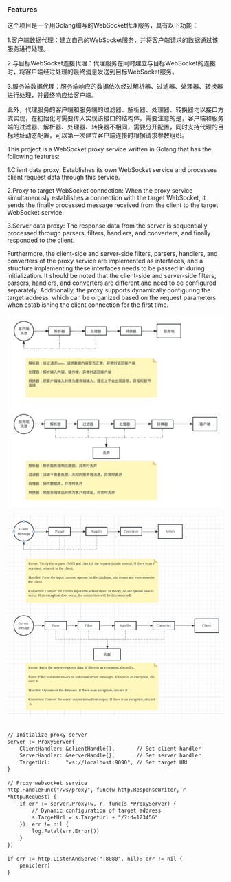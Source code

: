 
### Features

这个项目是一个用Golang编写的WebSocket代理服务，具有以下功能：

1.客户端数据代理：建立自己的WebSocket服务，并将客户端请求的数据通过该服务进行处理。

2.与目标WebSocket连接代理：代理服务在同时建立与目标WebSocket的连接时，将客户端经过处理的最终消息发送到目标WebSocket服务。

3.服务端数据代理：服务端响应的数据依次经过解析器、过滤器、处理器、转换器进行处理，并最终响应给客户端。

此外，代理服务的客户端和服务端的过滤器、解析器、处理器、转换器均以接口方式实现，在初始化时需要传入实现该接口的结构体。需要注意的是，客户端和服务端的过滤器、解析器、处理器、转换器不相同，需要分开配置，同时支持代理的目标地址动态配置，可以第一次建立客户端连接时根据请求参数组织。


This project is a WebSocket proxy service written in Golang that has the following features:

1.Client data proxy: Establishes its own WebSocket service and processes client request data through this service.

2.Proxy to target WebSocket connection: When the proxy service simultaneously establishes a connection with the target WebSocket, it sends the finally processed message received from the client to the target WebSocket service.

3.Server data proxy: The response data from the server is sequentially processed through parsers, filters, handlers, and converters, and finally responded to the client.

Furthermore, the client-side and server-side filters, parsers, handlers, and converters of the proxy service are implemented as interfaces, and a structure implementing these interfaces needs to be passed in during initialization. It should be noted that the client-side and server-side filters, parsers, handlers, and converters are different and need to be configured separately. Additionally, the proxy supports dynamically configuring the target address, which can be organized based on the request parameters when establishing the client connection for the first time.


![](./websocket.jpg)

![](./websocket_en.png)


```golang

// Initialize proxy server
server := ProxyServer{
    ClientHandler: &clientHandle{},       // Set client handler
    ServerHandler: &serverHandle{},       // Set server handler
    TargetUrl:     "ws://localhost:9090", // Set target URL
}

// Proxy websocket service
http.HandleFunc("/ws/proxy", func(w http.ResponseWriter, r *http.Request) {
    if err := server.Proxy(w, r, func(s *ProxyServer) {
        // Dynamic configuration of target address
        s.TargetUrl = s.TargetUrl + "/?id=123456"
    }); err != nil {
        log.Fatal(err.Error())
    }
})

if err := http.ListenAndServe(":8080", nil); err != nil {
    panic(err)
}

```
